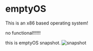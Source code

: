 # emptyOS
This is an x86 based operating system!

no functional!!!!!!

this is emptyOS snapshot.
![snapshot](https://i.imgur.com/yDTjBxH.png)